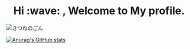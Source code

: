 <h1 align="center"> Hi :wave: , Welcome to My profile. </h1>

![きつねのごん](https://user-images.githubusercontent.com/89195137/200511539-33e2b825-759d-4565-8b81-095003f06254.png)

[![Anurag's GitHub stats](https://github-readme-stats.vercel.app/api?username=KituneG0n)](https://github.com/anuraghazra/github-readme-stats)




